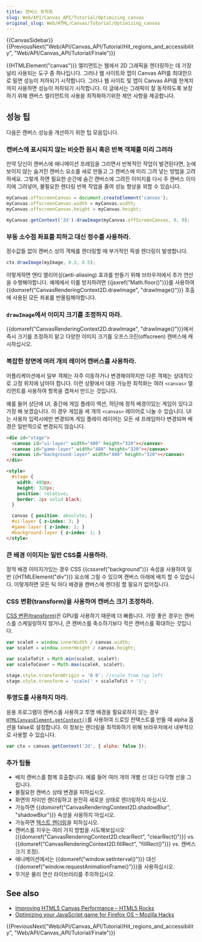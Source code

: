 ```yaml
---
title: 캔버스 최적화
slug: Web/API/Canvas_API/Tutorial/Optimizing_canvas
original_slug: Web/HTML/Canvas/Tutorial/Optimizing_canvas
---
```


{{CanvasSidebar}} {{PreviousNext("Web/API/Canvas_API/Tutorial/Hit_regions_and_accessibility", "Web/API/Canvas_API/Tutorial/Finale")}}

{{HTMLElement("canvas")}} 엘리먼트는 웹에서 2D 그래픽을 렌더링하는 데 가장 널리 사용되는 도구 중 하나입니다. 그러나 웹 사이트와 앱이 Canvas API를 최대한으로 밀면 성능이 저하되기 시작합니다. 그러나 웹 사이트 및 앱이 Canvas API를 한계치까지 사용하면 성능이 저하되기 시작합니다. 이 글에서는 그래픽이 잘 동작하도록 보장하기 위해 캔버스 엘리먼트의 사용을 최적화하기위한 제안 사항을 제공합니다.

## 성능 팁

다음은 캔버스 성능을 개선하기 위한 팁 모음입니다.

### 캔버스에 표시되지 않는 비슷한 원시 혹은 반복 객체를 미리 그려라

만약 당신이 캔버스에 애니메이션 프레임을 그리면서 반복적인 작업이 발견된다면, 눈에 보이지 않는 숨겨진 캔버스 요소를 새로 만들고 그 캔버스에 미리 그려 넣는 방법을 고려하세요. 그렇게 하면 필요한 순간에 숨긴 캔버스에 그려진 이미지를 다시 주 캔버스 이미지에 그려넣어, 불필요한 렌더링 반복 작업을 줄여 성능 향상을 꾀할 수 있습니다.

```js
myCanvas.offscreenCanvas = document.createElement('canvas');
myCanvas.offscreenCanvas.width = myCanvas.width;
myCanvas.offscreenCanvas.height = myCanvas.height;

myCanvas.getContext('2d').drawImage(myCanvas.offScreenCanvas, 0, 0);
```

### 부동 소수점 좌표를 피하고 대신 정수를 사용하라.

정수값들 없이 캔버스 상의 객체를 렌더링할 때 부가적인 픽셀 렌더링이 발생합니다.

```js
ctx.drawImage(myImage, 0.3, 0.5);
```

이렇게하면 앤티 앨리어싱(anti-aliasing) 효과를 만들기 위해 브라우저에서 추가 연산을 수행해야합니다. 예제에서 이를 방지하려면 {{jsxref("Math.floor()")}}를 사용하여 {{domxref("CanvasRenderingContext2D.drawImage", "drawImage()")}} 호출에 사용된 모든 좌표를 반올림해야합니다.

### `drawImage`에서 이미지 크기를 조정하지 마라.

{{domxref("CanvasRenderingContext2D.drawImage", "drawImage()")}}에서 즉시 크기를 조정하지 말고 다양한 이미지 크기를 오프스크린(offscreen) 캔버스에 캐시하십시오.

### 복잡한 장면에 여러 개의 레이어 캔버스를 사용하라.

어플리케이션에서 일부 객체는 자주 이동하거나 변경해야하지만 다른 객체는 상대적으로 고정 위치에 남아야 합니다. 이런 상황에서 대응 가능한 최적화는 여러 `<canvas>` 엘리먼트를 사용하여 항목을 겹쳐서 만드는 것입니다.

예를 들어 상단에 UI, 중간에 게임 플레이 액션, 하단에 정적 배경이있는 게임이 있다고 가정 해 보겠습니다. 이 경우 게임을 세 개의 `<canvas>` 레이어로 나눌 수 있습니다. UI는 사용자 입력시에만 변경되며 게임 플레이 레이어는 모든 새 프레임마다 변경되며 배경은 일반적으로 변경되지 않습니다.

```html
<div id="stage">
  <canvas id="ui-layer" width="480" height="320"></canvas>
  <canvas id="game-layer" width="480" height="320"></canvas>
  <canvas id="background-layer" width="480" height="320"></canvas>
</div>

<style>
  #stage {
    width: 480px;
    height: 320px;
    position: relative;
    border: 2px solid black;
  }

  canvas { position: absolute; }
  #ui-layer { z-index: 3; }
  #game-layer { z-index: 2; }
  #background-layer { z-index: 1; }
</style>
```

### 큰 배경 이미지는 일반 CSS를 사용하라.

정적 배경 이미지가있는 경우 CSS {{cssxref("background")}} 속성을 사용하여 일반 {{HTMLElement("div")}} 요소에 그릴 수 있으며 캔버스 아래에 배치 할 수 있습니다. 이렇게하면 모든 틱 마다 배경을 캔버스에 렌더링 할 필요가 없어집니다.

### CSS 변환(transform)을 사용하여 캔버스 크기 조정하라.

[CSS 변환(transform)](/ko/docs/Web/Guide/CSS/Using_CSS_transforms)은 GPU를 사용하기 때문에 더 빠릅니다. 가장 좋은 경우는 캔버스를 스케일링하지 않거나, 큰 캔버스를 축소하기보다 작은 캔버스를 확대하는 것입니다.

```js
var scaleX = window.innerWidth / canvas.width;
var scaleY = window.innerHeight / canvas.height;

var scaleToFit = Math.min(scaleX, scaleY);
var scaleToCover = Math.max(scaleX, scaleY);

stage.style.transformOrigin = '0 0'; //scale from top left
stage.style.transform = 'scale(' + scaleToFit + ')';
```

### 투명도를 사용하지 마라.

응용 프로그램이 캔버스를 사용하고 투명 배경을 필요로하지 않는 경우 [`HTMLCanvasElement.getContext()`](/ko/docs/Web/API/HTMLCanvasElement/getContext)를 사용하여 드로잉 컨텍스트를 만들 때 alpha 옵션을 false로 설정합니다. 이 정보는 렌더링을 최적화하기 위해 브라우저에서 내부적으로 사용할 수 있습니다.

```js
var ctx = canvas.getContext('2d', { alpha: false });
```

### 추가 팁들

- 배치 캔버스를 함께 호출합니다. 예를 들어 여러 개의 개별 선 대신 다각형 선을 그립니다.
- 불필요한 캔버스 상태 변경을 피하십시오.
- 화면의 차이만 렌더링하고 완전히 새로운 상태로 렌더링하지 마십시오.
- 가능하면 {{domxref("CanvasRenderingContext2D.shadowBlur", "shadowBlur")}} 속성을 사용하지 마십시오.
- 가능하면 [텍스트 렌더링](/ko/docs/Web/API/Canvas_API/Tutorial/Drawing_text)을 피하십시오.
- 캔버스를 지우는 여러 가지 방법을 시도해보십시오 ({{domxref("CanvasRenderingContext2D.clearRect", "clearRect()")}} vs. {{domxref("CanvasRenderingContext2D.fillRect", "fillRect()")}} vs. 캔버스 크기 조정).
- 애니메이션에서는 {{domxref("window.setInterval()")}} 대신 {{domxref("window.requestAnimationFrame()")}}을 사용하십시오.
- 무거운 물리 연산 라이브러리를 주의하십시오.

## See also

- [Improving HTML5 Canvas Performance – HTML5 Rocks](http://www.html5rocks.com/en/tutorials/canvas/performance/#toc-ref)
- [Optimizing your JavaScript game for Firefox OS – Mozilla Hacks](https://hacks.mozilla.org/2013/05/optimizing-your-javascript-game-for-firefox-os/)

{{PreviousNext("Web/API/Canvas_API/Tutorial/Hit_regions_and_accessibility", "Web/API/Canvas_API/Tutorial/Finale")}}
